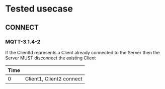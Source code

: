 # Tested usecase

## CONNECT

### MQTT-3.1.4-2

If the ClientId represents a Client already connected to the Server then the
Server MUST disconnect the existing Client

| Time  |                          |
|:-     | :-                       |
| 0     | Client1, Client2 connect |

